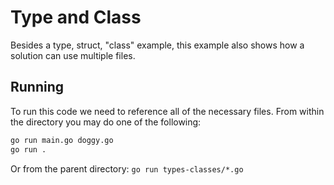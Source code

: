 # Type and Class

Besides a type, struct, "class" example, this example also shows how a solution can use multiple files.

## Running

To run this code we need to reference all of the necessary files.  From within the directory you may do one of the following:

```bash
go run main.go doggy.go
go run .
```

Or from the parent directory: `go run types-classes/*.go`
